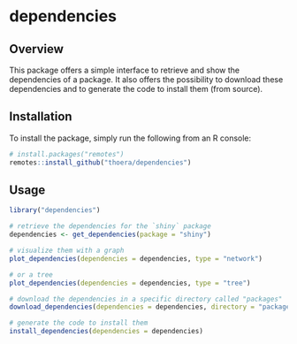 # dependencies

## Overview

This package offers a simple interface to retrieve and show the dependencies of a package. It also offers the possibility to download these dependencies and to generate the code to install them (from source).

## Installation

To install the package, simply run the following from an R console:

```r
# install.packages("remotes")
remotes::install_github("thoera/dependencies")
```

## Usage

```r
library("dependencies")

# retrieve the dependencies for the `shiny` package
dependencies <- get_dependencies(package = "shiny")

# visualize them with a graph
plot_dependencies(dependencies = dependencies, type = "network")

# or a tree
plot_dependencies(dependencies = dependencies, type = "tree")

# download the dependencies in a specific directory called "packages"
download_dependencies(dependencies = dependencies, directory = "packages")

# generate the code to install them
install_dependencies(dependencies = dependencies)
```
